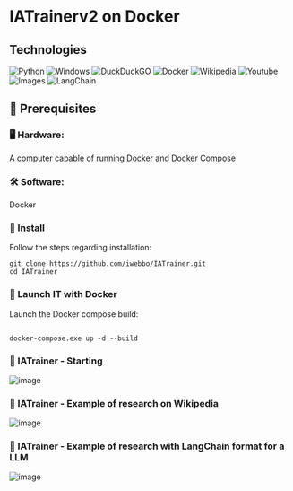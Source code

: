 # IATrainerv2 on Docker

## Technologies 

![Python](https://img.shields.io/badge/Python-3776AB?style=for-the-badge&logo=python&logoColor=white) ![Windows](https://img.shields.io/badge/Windows-0078D6?style=for-the-badge&logo=windows&logoColor=white) ![DuckDuckGO](https://img.shields.io/badge/DuckDuckGO-FCC624?style=for-the-badge&logo=DuckDuckGO&logoColor=black)
![Docker](https://img.shields.io/badge/Docker-3776AB?style=for-the-badge&logo=Docker&logoColor=white) ![Wikipedia](https://img.shields.io/badge/Wikipedia-3776AB?style=for-the-badge&logo=Wikipedia&logoColor=white) ![Youtube](https://img.shields.io/badge/Youtube-3776AB?style=for-the-badge&logo=Youtube&logoColor=white) ![Images](https://img.shields.io/badge/Images-3776AB?style=for-the-badge&logo=Images&logoColor=white) ![LangChain](https://img.shields.io/badge/LangChain-3776AB?style=for-the-badge&logo=LangChain&logoColor=white)

## 📌 Prerequisites
### 🖥 Hardware:

A computer capable of running Docker and Docker Compose

### 🛠 Software:

Docker

### 🔧 Install

Follow the steps regarding installation:
```
git clone https://github.com/iwebbo/IATrainer.git
cd IATrainer

```

### 🔧 Launch IT with Docker

Launch the Docker compose build:
```

docker-compose.exe up -d --build

```


### 🔧 IATrainer - Starting
![image](https://github.com/user-attachments/assets/6ede9615-723d-4476-876b-dc6804c73ce4)

### 🔧 IATrainer - Example of research on Wikipedia 
![image](https://github.com/user-attachments/assets/dea499a3-4ccb-4593-98e6-70ce6ea3d0e8)

### 🔧 IATrainer - Example of research with LangChain format for a LLM
![image](https://github.com/user-attachments/assets/18180e43-028c-41ad-95c3-5b890d3e3fc5)
